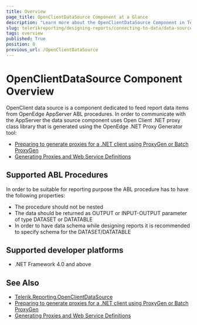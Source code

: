 ```yaml
---
title: Overview
page_title: OpenClientDataSource Component at a Glance
description: "Learn more about the OpenClientDataSource Component in Telerik Reporting and how to use it in your reports."
slug: telerikreporting/designing-reports/connecting-to-data/data-source-components/openclientdatasource-component/overview
tags: overview
published: True
position: 0
previous_url: /OpenClientDataSource
---
```


# OpenClientDataSource Component Overview

OpenClient data source is a component dedicated to feed report data items from OpenEdge AppServer ABL procedures. In order to communicate with the AppServer the data source component uses Open Client .NET proxy class library that is generated using the OpenEdge .NET Proxy Generator tool:

* [Preparing to generate proxies for a .NET client using ProxyGen or Batch ProxyGen](https://docs.progress.com/bundle/openedge-dotnet-open-clients-117/page/Preparing-to-generate-proxies-for-a-.NET-client-using-ProxyGen-or-Batch-ProxyGen.html?labelkey=product_openedge_117)
* [Generating Proxies and Web Service Definitions](https://docs.progress.com/bundle/openedge-open-client-toolkit-introduction-117/page/Generating-Proxies-and-Web-Service-Definitions.html)

## Supported ABL Procedures

In order to be suitable for reporting purpose the ABL procedure has to have the following properties:

* The procedure should not be nested
* The data should be returned as OUTPUT or INPUT-OUTPUT parameter of type DATASET or DATATABLE
* In order to have data schema while designing reports it is recommended to specify schema for the DATASET/DATATABLE

## Supported developer platforms

* .NET Framework 4.0 and above

## See Also

* [Telerik.Reporting.OpenClientDataSource](/reporting/api/Telerik.Reporting.OpenClientDataSource)
* [Preparing to generate proxies for a .NET client using ProxyGen or Batch ProxyGen](https://docs.progress.com/bundle/openedge-dotnet-open-clients-117/page/Preparing-to-generate-proxies-for-a-.NET-client-using-ProxyGen-or-Batch-ProxyGen.html?labelkey=product_openedge_117)
* [Generating Proxies and Web Service Definitions](https://docs.progress.com/bundle/openedge-open-client-toolkit-introduction-117/page/Generating-Proxies-and-Web-Service-Definitions.html)
